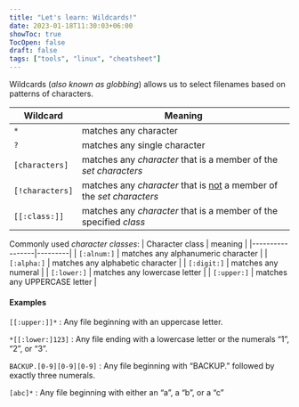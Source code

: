 ```yaml
---
title: "Let's learn: Wildcards!"
date: 2023-01-18T11:30:03+06:00
showToc: true
TocOpen: false
draft: false
tags: ["tools", "linux", "cheatsheet"]
---
```



Wildcards (*also known as globbing*) allows us to select filenames based on patterns of characters.

| Wildcard | Meaning |
|----------|---------|
| `*` | matches any character |
| `?` | matches any single character |
| `[characters]` | matches any *character* that is a member of the *set characters* |
| `[!characters]` | matches any *character* that is <ins>not</ins> a member of the *set characters* |
| `[[:class:]]` | matches any *character* that is a member of the specified *class* |

Commonly used *character classes*:
| Character class | meaning |
|-----------------|---------|
| `[:alnum:]` | matches any alphanumeric character |
| `[:alpha:]` | matches any alphabetic character |
| `[:digit:]` | matches any numeral |
| `[:lower:]` | matches any lowercase letter |
| `[:upper:]` | matches any UPPERCASE letter |

#### Examples

`[[:upper:]]*` : Any file beginning with an uppercase letter.

`*[[:lower:]123]` : Any file ending with a lowercase letter or
the numerals “1”, “2”, or “3”.

`BACKUP.[0-9][0-9][0-9]` : Any file beginning with “BACKUP.”
followed by exactly three numerals.

`[abc]*` : Any file beginning with either an “a”, a
“b”, or a “c”
